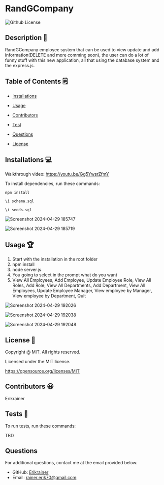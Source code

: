 # RandGCompany
  ![Github License](https://img.shields.io/badge/License-MIT-yellow.svg)


## Description 📝

RandGCompany employee system that can be used to view update and add information(DELETE and more comming soon), the user can do a lot of funny stuff with this new application, all that using the database system and the express.js.

## Table of Contents 🗒

* [Installations](#installations-💻)

* [Usage](#usage-🏆)

* [Contributors](#contributors-😃)

* [Test](#tests-🧪)

* [Questions](#questions)

* [License](#license-📛)

## Installations  💻

Walkthrough video: https://youtu.be/Gg5YwsrZfmY 

To install dependencies, run these commands:

```
npm install
```
```
\i schema.sql
```
```
\i seeds.sql

```
   
![Screenshot 2024-04-29 185747](https://github.com/Erikrainer/RandGCompany/assets/160955635/147253d2-c0ee-4a0c-a58c-5523fc092883)

![Screenshot 2024-04-29 185719](https://github.com/Erikrainer/RandGCompany/assets/160955635/232561f6-bdbd-468d-a732-b10b1b4ae7a4)

## Usage 🏆

1. Start with the installation in the root folder
2. npm install
3. node server.js
4. You going to select in the prompt what do you want
5. View All Employees, Add Employee, Update Employee Role, View All Roles, Add Role, View All Departments, Add Department, View All Employees, Update Employee Manager, View employee by Manager, View employee by Department, Quit

![Screenshot 2024-04-29 192026](https://github.com/Erikrainer/RandGCompany/assets/160955635/6206f7fb-f7f1-443d-9a01-ec651ee6c7a7)

![Screenshot 2024-04-29 192038](https://github.com/Erikrainer/RandGCompany/assets/160955635/3c4ad8c3-1579-4959-a6ce-b48c5f731604)

![Screenshot 2024-04-29 192048](https://github.com/Erikrainer/RandGCompany/assets/160955635/631e6afc-ff04-49c0-beca-566198c9d5da)

## License 📛 

  Copyright @ MIT. All rights reserved.

  Licensed under the MIT license.

  https://opensource.org/licenses/MIT

## Contributors 😃

Erikrainer

## Tests 🧪

To run tests, run these commands:


TBD


## Questions

For additional questions, contact me at the email provided below. 

- GitHub: [Erikrainer](https://github.com/Erikrainer/)
- Email:  rainer.erik70@gmail.com

